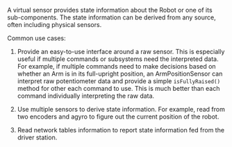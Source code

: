 A virtual sensor provides state information about the Robot or one of its sub-components. 
The state information can be derived from any source, often including physical sensors.

Common use cases:
  1. Provide an easy-to-use interface around a raw sensor. This is especially useful if multiple
     commands or subsystems need the interpreted data. For example, if multiple commands need to make decisions based 
     on whether an Arm is in its full-upright position, an ArmPositionSensor can interpret raw potentiometer data 
     and provide a simple `isFullyRaised()` method for other each command to use. This is much better than each 
     command individually interpreting the raw data.
     
  2. Use multiple sensors to derive state information. For example, read from two encoders and agyro to figure out
     the current position of the robot.
     
  3. Read network tables information to report state information fed from the driver station.
